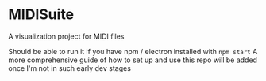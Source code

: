 # MIDISuite
A visualization project for MIDI files

Should be able to run it if you have npm / electron installed with `npm start`
A more comprehensive guide of how to set up and use this repo will be added once I'm not in such early dev stages
